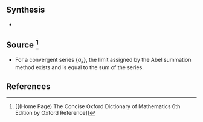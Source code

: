 ## Synthesis
- 
## Source [^1]
- For a convergent series $\left\{a_{k}\right\}$, the limit assigned by the Abel summation method exists and is equal to the sum of the series.
## References

[^1]: [[(Home Page) The Concise Oxford Dictionary of Mathematics 6th Edition by Oxford Reference]]